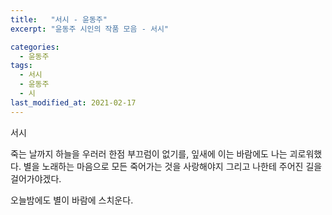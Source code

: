 ```yaml
---
title:   "서시 - 윤동주"
excerpt: "윤동주 시인의 작품 모음 - 서시"

categories:
  - 윤동주
tags:
  - 서시
  - 윤동주
  - 시
last_modified_at: 2021-02-17
---
```


서시

죽는 날까지 하늘을 우러러
한점 부끄럼이 없기를,
잎새에 이는 바람에도
나는 괴로워했다.
별을 노래하는 마음으로
모든 죽어가는 것을 사랑해야지
그리고 나한테 주어진 길을
걸어가야겠다.

오늘밤에도 별이 바람에 스치운다.